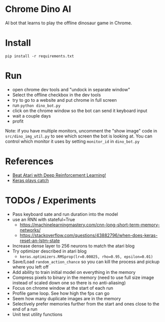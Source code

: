  # Chrome Dino AI
 
AI bot that learns to play the offline dinosaur game in Chrome.

 # Install
 `pip install -r requirements.txt`
 
 # Run
 
 - open chrome dev tools and "undock in separate window"
 - Select the offline checkbox in the dev tools
 - try to go to a website and put chrome in full screen
 - run `python dino_bot.py`
 - click on the chrome window so the bot can send it keyboard input
 - wait a couple days
 - profit
 
 Note: if you have multiple monitors, uncomment the "show image" code in `src/dino_img_util.py` to see which screen the bot is looking at. You can control which monitor it uses by setting `monitor_id` in `dino_bot.py`
 
  # References
  - [Beat Atari with Deep Reinforcement Learning!](https://becominghuman.ai/lets-build-an-atari-ai-part-1-dqn-df57e8ff3b26)
  - [Keras plays catch](https://gist.github.com/EderSantana/c7222daa328f0e885093)

 # TODOs / Experiments
 
 - Pass keyboard sate and run duration into the model
 - use an RNN with stateful=True
   - https://machinelearningmastery.com/cnn-long-short-term-memory-networks/
   - https://stackoverflow.com/questions/43882796/when-does-keras-reset-an-lstm-state
 - Increase dense layer to 256 neurons to match the atari blog
 - Try optimizer described in atari blog
    - `keras.optimizers.RMSprop(lr=0.00025, rho=0.95, epsilon=0.01)`
 - Save/Load `random_action_chance` so you can kill the process and pickup where you left off
 - Add ability to train initial model on everything in the memory
 - Compress pixels to binary in the memory (need to use full size image instead of scaled down one so there is no anti-aliasing)
 - Focus on chrome window at the start of each run
 - Profile game loop. See how high the fps can go
 - Seem how many duplicate images are in the memory
 - Selectively prefer memories further from the start and ones close to the end of a run
 - Unit test utility functions
 